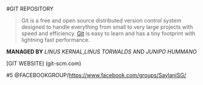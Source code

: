 #GIT REPOSITORY  


>Git is a free and open source distributed version control system designed to handle everything from small to very large projects with speed and efficiency. [Git](git-scm.com) is easy to learn and has a tiny footprint with lightning fast performance.


**MANAGED BY** *LINUS KERNAL*,*LINUS TORWALDS* AND *JUNIPO HUMMANO* 

[GIT WEBSITE] (git-scm.com)
 
 #5 @FACEBOOKGROUP/https://www.facebook.com/groups/SaylaniSG/


